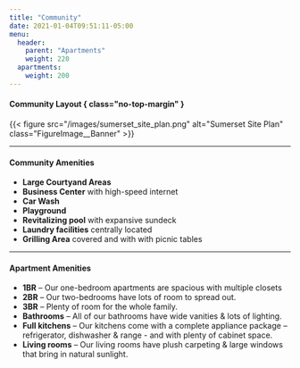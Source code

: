 ```yaml
---
title: "Community"
date: 2021-01-04T09:51:11-05:00
menu:
  header:
    parent: "Apartments"
    weight: 220
  apartments:
    weight: 200
---
```

#### Community Layout { class="no-top-margin" }
{{< figure src="/images/sumerset_site_plan.png" alt="Sumerset Site Plan" class="FigureImage__Banner" >}}

***

#### Community Amenities
- **Large Courtyand Areas**
- **Business Center** with high-speed internet
- **Car Wash**
- **Playground**
- **Revitalizing pool** with expansive sundeck
- **Laundry facilities** centrally located
- **Grilling Area** covered and with with picnic tables

***

#### Apartment Amenities
- **1BR** – Our one-bedroom apartments are spacious with multiple closets
- **2BR** – Our two-bedrooms have lots of room to spread out.
- **3BR** – Plenty of room for the whole family.
- **Bathrooms** – All of our bathrooms have wide vanities & lots of lighting.
- **Full kitchens** – Our kitchens come with a complete appliance package –refrigerator, dishwasher & range - and with plenty of cabinet space.
- **Living rooms** – Our living rooms have plush carpeting & large windows that bring in natural sunlight.
